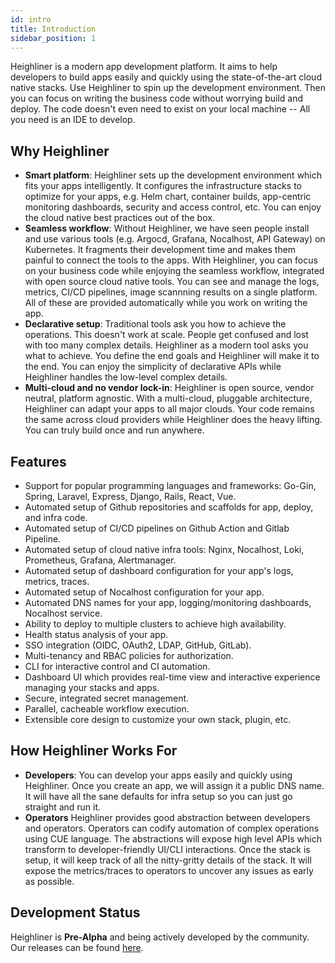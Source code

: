 ```yaml
---
id: intro
title: Introduction
sidebar_position: 1
---
```


Heighliner is a modern app development platform.
It aims to help developers to build apps easily and quickly using the state-of-the-art cloud native stacks.
Use Heighliner to spin up the development environment.
Then you can focus on writing the business code without worrying build and deploy.
The code doesn't even need to exist on your local machine -- All you need is an IDE to develop.

## Why Heighliner

- **Smart platform**:
    Heighliner sets up the development environment which fits your apps intelligently.
    It configures the infrastructure stacks to optimize for your apps, e.g. Helm chart, container builds, app-centric monitoring dashboards, security and access control, etc.
    You can enjoy the cloud native best practices out of the box.
- **Seamless workflow**:
    Without Heighliner, we have seen people install and use various tools (e.g. Argocd, Grafana, Nocalhost, API Gateway) on Kubernetes.
    It fragments their development time and makes them painful to connect the tools to the apps.
    With Heighliner, you can focus on your business code while enjoying the seamless workflow, integrated with open source cloud native tools.
    You can see and manage the logs, metrics, CI/CD pipelines, image scannning results on a single platform.
    All of these are provided automatically while you work on writing the app.
- **Declarative setup**:
    Traditional tools ask you how to achieve the operations.
    This doesn't work at scale. People get confused and lost with too many complex details.
    Heighliner as a modern tool asks you what to achieve.
    You define the end goals and Heighliner will make it to the end.
    You can enjoy the simplicity of declarative APIs while Heighliner handles the low-level complex details.
- **Multi-cloud and no vendor lock-in**:
    Heighliner is open source, vendor neutral, platform agnostic.
    With a multi-cloud, pluggable architecture, Heighliner can adapt your apps to all major clouds.
    Your code remains the same across cloud providers while Heighliner does the heavy lifting.
    You can truly build once and run anywhere.

## Features

- Support for popular programming languages and frameworks: Go-Gin, Spring, Laravel, Express, Django, Rails, React, Vue.
- Automated setup of Github repositories and scaffolds for app, deploy, and infra code.
- Automated setup of CI/CD pipelines on Github Action and Gitlab Pipeline.
- Automated setup of cloud native infra tools: Nginx, Nocalhost, Loki, Prometheus, Grafana, Alertmanager.
- Automated setup of dashboard configuration for your app's logs, metrics, traces.
- Automated setup of Nocalhost configuration for your app.
- Automated DNS names for your app, logging/monitoring dashboards, Nocalhost service.
- Ability to deploy to multiple clusters to achieve high availability.
- Health status analysis of your app.
- SSO integration (OIDC, OAuth2, LDAP, GitHub, GitLab).
- Multi-tenancy and RBAC policies for authorization.
- CLI for interactive control and CI automation.
- Dashboard UI which provides real-time view and interactive experience managing your stacks and apps.
- Secure, integrated secret management.
- Parallel, cacheable workflow execution.
- Extensible core design to customize your own stack, plugin, etc.

## How Heighliner Works For

- **Developers**:
    You can develop your apps easily and quickly using Heighliner.
    Once you create an app, we will assign it a public DNS name.
    It will have all the sane defaults for infra setup so you can just go straight and run it.
- **Operators**
    Heighliner provides good abstraction between developers and operators.
    Operators can codify automation of complex operations using CUE language.
    The abstractions will expose high level APIs which transform to developer-friendly UI/CLI interactions.
    Once the stack is setup, it will keep track of all the nitty-gritty details of the stack.
    It will expose the metrics/traces to operators to uncover any issues as early as possible.

## Development Status

Heighliner is **Pre-Alpha** and being actively developed by the community.
Our releases can be found [here](https://github.com/h8r-dev/heighliner/releases).
